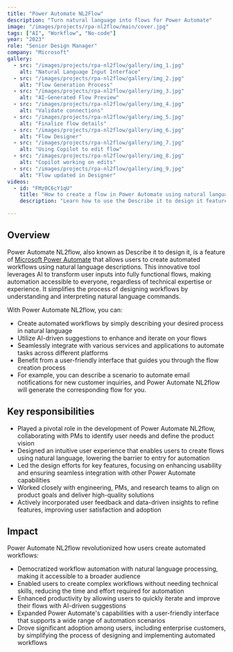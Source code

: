 ```yaml
---
title: "Power Automate NL2Flow"
description: "Turn natural language into flows for Power Automate"
image: "/images/projects/rpa-nl2flow/main/cover.jpg"
tags: ["AI", "Workflow", "No-code"]
year: "2023"
role: "Senior Design Manager"
company: "Microsoft"
gallery:
  - src: "/images/projects/rpa-nl2flow/gallery/img_1.jpg"
    alt: "Natural Language Input Interface"
  - src: "/images/projects/rpa-nl2flow/gallery/img_2.jpg"
    alt: "Flow Generation Process"
  - src: "/images/projects/rpa-nl2flow/gallery/img_3.jpg"
    alt: "AI-Generated Flow Preview"
  - src: "/images/projects/rpa-nl2flow/gallery/img_4.jpg"
    alt: "Validate connections"
  - src: "/images/projects/rpa-nl2flow/gallery/img_5.jpg"
    alt: "Finalize flow details"
  - src: "/images/projects/rpa-nl2flow/gallery/img_6.jpg"
    alt: "Flow Designer"
  - src: "/images/projects/rpa-nl2flow/gallery/img_7.jpg"
    alt: "Using Copilot to edit flow"
  - src: "/images/projects/rpa-nl2flow/gallery/img_8.jpg"
    alt: "Copilot working on edits"
  - src: "/images/projects/rpa-nl2flow/gallery/img_9.jpg"
    alt: "Flow updated in Designer"
videos:
  - id: "FMz0C6cY1qU"
    title: "How to create a flow in Power Automate using natural language"
    description: "Learn how to use the Describe it to design it feature to create a flow in Power Automate using natural language"

---
```


## Overview

Power Automate NL2flow, also known as Describe it to design it, is a feature of [Microsoft Power Automate](https://powerautomate.microsoft.com/) that allows users to create automated workflows using natural language descriptions. This innovative tool leverages AI to transform user inputs into fully functional flows, making automation accessible to everyone, regardless of technical expertise or experience. It simplifies the process of designing workflows by understanding and interpreting natural language commands.

With Power Automate NL2flow, you can:

- Create automated workflows by simply describing your desired process in natural language
- Utilize AI-driven suggestions to enhance and iterate on your flows
- Seamlessly integrate with various services and applications to automate tasks across different platforms
- Benefit from a user-friendly interface that guides you through the flow creation process
- For example, you can describe a scenario to automate email notifications for new customer inquiries, and Power Automate NL2flow will generate the corresponding flow for you.

## Key responsibilities

- Played a pivotal role in the development of Power Automate NL2flow, collaborating with PMs to identify user needs and define the product vision
- Designed an intuitive user experience that enables users to create flows using natural language, lowering the barrier to entry for automation
- Led the design efforts for key features, focusing on enhancing usability and ensuring seamless integration with other Power Automate capabilities
- Worked closely with engineering, PMs, and research teams to align on product goals and deliver high-quality solutions
- Actively incorporated user feedback and data-driven insights to refine features, improving user satisfaction and adoption

## Impact

Power Automate NL2flow revolutionized how users create automated workflows:
- Democratized workflow automation with natural language processing, making it accessible to a broader audience
- Enabled users to create complex workflows without needing technical skills, reducing the time and effort required for automation
- Enhanced productivity by allowing users to quickly iterate and improve their flows with AI-driven suggestions
- Expanded Power Automate's capabilities with a user-friendly interface that supports a wide range of automation scenarios
- Drove significant adoption among users, including enterprise customers, by simplifying the process of designing and implementing automated workflows

